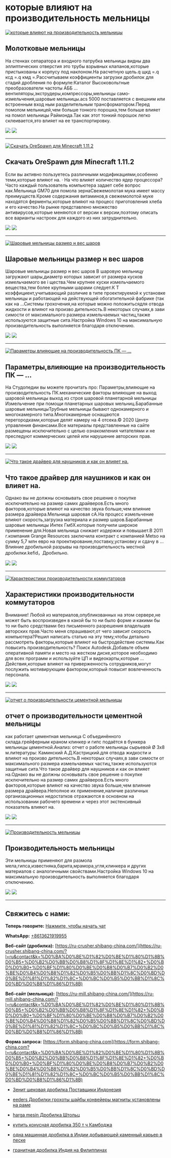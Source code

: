 # которые влияют на производительность мельницы

<a href="https://swt.shibang-china.com/?l=ru&img&k=%D0%BA%D0%BE%D1%82%D0%BE%D1%80%D1%8B%D0%B5+%D0%B2%D0%BB%D0%B8%D1%8F%D1%8E%D1%82+%D0%BD%D0%B0+%D0%BF%D1%80%D0%BE%D0%B8%D0%B7%D0%B2%D0%BE%D0%B4%D0%B8%D1%82%D0%B5%D0%BB%D1%8C%D0%BD%D0%BE%D1%81%D1%82%D1%8C+%D0%BC%D0%B5%D0%BB%D1%8C%D0%BD%D0%B8%D1%86%D1%8B" target="_blank">![которые влияют на производительность мельницы](http://static.shibang-china.com/all-800x300/287.jpg)</a>

## Молотковые мельницы
На стенках сепаратора и входного патрубка мельницы видны два эллиптических отверстия это трубы взрывных клапанов,которые пристыкованы к корпусу под наклоном.На расчетную щель.q щкд =.q ксд =.q кмд =.Рассчитываем коэффициенты загрузки дробилок для стадий дробления по формуле:Каталог Высоковольтные преобразователи частоты АББ …вентиляторы,экструдеры,компрессоры,мельницы само&#173; измельчения,шаровые мельницы.acs 5000 поставляется с внешним или встроенным вход&#173; ным разделительным трансформатором.Перед помолом мельницей,чем больше тонкого порошка,тем больше влияет на помол мельницы Раймонда.Так как этот тонкий порошок легко склеивается,это влияет на ее транспортировку.


<a href="https://whatsapp.shibangsoft.com/WhatsApp.php" target="_blank" title="WhatsApp">![](http://static.shibang-china.com/icon/whatsapp.png)</a> <a href="https://swt.shibang-china.com/?l=ru&icon&k=%D0%BA%D0%BE%D1%82%D0%BE%D1%80%D1%8B%D0%B5+%D0%B2%D0%BB%D0%B8%D1%8F%D1%8E%D1%82+%D0%BD%D0%B0+%D0%BF%D1%80%D0%BE%D0%B8%D0%B7%D0%B2%D0%BE%D0%B4%D0%B8%D1%82%D0%B5%D0%BB%D1%8C%D0%BD%D0%BE%D1%81%D1%82%D1%8C+%D0%BC%D0%B5%D0%BB%D1%8C%D0%BD%D0%B8%D1%86%D1%8B" target="_blank">![](http://static.shibang-china.com/icon/chat-ru.png)</a>

---

<a href="https://swt.shibang-china.com/?l=ru&img&k=%D0%BA%D0%BE%D1%82%D0%BE%D1%80%D1%8B%D0%B5+%D0%B2%D0%BB%D0%B8%D1%8F%D1%8E%D1%82+%D0%BD%D0%B0+%D0%BF%D1%80%D0%BE%D0%B8%D0%B7%D0%B2%D0%BE%D0%B4%D0%B8%D1%82%D0%B5%D0%BB%D1%8C%D0%BD%D0%BE%D1%81%D1%82%D1%8C+%D0%BC%D0%B5%D0%BB%D1%8C%D0%BD%D0%B8%D1%86%D1%8B" target="_blank">![Скачать OreSpawn для Minecraft 1.11.2](http://static.shibang-china.com/all-800x300/754.jpg)</a>

## Скачать OreSpawn для Minecraft 1.11.2
Если вы активно пользуетесь различными модификациями,особенно теми,которые влияют на.&nbsp;&#0183;&#32;На что влияет количество ядер процессора? Часто каждый пользователь компьютера задает себе вопрос как.Мельница GM70 для помола зернаСвежемолотая мука имеет массу преимуществ.Кроме содержания витаминов,в свежемолотой муке находятся ферменты,которые влияют на процесс приготовления хлеба и его качество.На рынке представлено множество антивирусов,которые меняются от версии к версии,поэтому описать все варианты настроек для каждого из них затруднительно.


<a href="https://whatsapp.shibangsoft.com/WhatsApp.php" target="_blank" title="WhatsApp">![](http://static.shibang-china.com/icon/whatsapp.png)</a> <a href="https://swt.shibang-china.com/?l=ru&icon&k=%D0%BA%D0%BE%D1%82%D0%BE%D1%80%D1%8B%D0%B5+%D0%B2%D0%BB%D0%B8%D1%8F%D1%8E%D1%82+%D0%BD%D0%B0+%D0%BF%D1%80%D0%BE%D0%B8%D0%B7%D0%B2%D0%BE%D0%B4%D0%B8%D1%82%D0%B5%D0%BB%D1%8C%D0%BD%D0%BE%D1%81%D1%82%D1%8C+%D0%BC%D0%B5%D0%BB%D1%8C%D0%BD%D0%B8%D1%86%D1%8B" target="_blank">![](http://static.shibang-china.com/icon/chat-ru.png)</a>

---

<a href="https://swt.shibang-china.com/?l=ru&img&k=%D0%BA%D0%BE%D1%82%D0%BE%D1%80%D1%8B%D0%B5+%D0%B2%D0%BB%D0%B8%D1%8F%D1%8E%D1%82+%D0%BD%D0%B0+%D0%BF%D1%80%D0%BE%D0%B8%D0%B7%D0%B2%D0%BE%D0%B4%D0%B8%D1%82%D0%B5%D0%BB%D1%8C%D0%BD%D0%BE%D1%81%D1%82%D1%8C+%D0%BC%D0%B5%D0%BB%D1%8C%D0%BD%D0%B8%D1%86%D1%8B" target="_blank">![Шаровые мельницы размер н вес шаров](http://static.shibang-china.com/all-800x300/963.jpg)</a>

## Шаровые мельницы размер н вес шаров
Шаровые мельницы размер н вес шаров В шаровую мельницу загружают шары,диаметр которых зависит от размера кусков измельчаемого ве i щества.Чем крупнее куски измельчаемого вещества,тем более крупными шарами следует.К Т коэффициент,учитывающий различие в типе проектируемой к установке мельницы и работающей на действующей обогатительной фабрике (так как на …Системы грохочения,на которые можно положитьсядля отвода жидкости и влияют на произво дительность.В некоторых случаях,в зави симости от максимального размера измельчаемых частиц,также используются защитные сита.Настройка Windows 10 на максимальную производительность выполняется благодаря отключению.


<a href="https://whatsapp.shibangsoft.com/WhatsApp.php" target="_blank" title="WhatsApp">![](http://static.shibang-china.com/icon/whatsapp.png)</a> <a href="https://swt.shibang-china.com/?l=ru&icon&k=%D0%BA%D0%BE%D1%82%D0%BE%D1%80%D1%8B%D0%B5+%D0%B2%D0%BB%D0%B8%D1%8F%D1%8E%D1%82+%D0%BD%D0%B0+%D0%BF%D1%80%D0%BE%D0%B8%D0%B7%D0%B2%D0%BE%D0%B4%D0%B8%D1%82%D0%B5%D0%BB%D1%8C%D0%BD%D0%BE%D1%81%D1%82%D1%8C+%D0%BC%D0%B5%D0%BB%D1%8C%D0%BD%D0%B8%D1%86%D1%8B" target="_blank">![](http://static.shibang-china.com/icon/chat-ru.png)</a>

---

<a href="https://swt.shibang-china.com/?l=ru&img&k=%D0%BA%D0%BE%D1%82%D0%BE%D1%80%D1%8B%D0%B5+%D0%B2%D0%BB%D0%B8%D1%8F%D1%8E%D1%82+%D0%BD%D0%B0+%D0%BF%D1%80%D0%BE%D0%B8%D0%B7%D0%B2%D0%BE%D0%B4%D0%B8%D1%82%D0%B5%D0%BB%D1%8C%D0%BD%D0%BE%D1%81%D1%82%D1%8C+%D0%BC%D0%B5%D0%BB%D1%8C%D0%BD%D0%B8%D1%86%D1%8B" target="_blank">![Параметры,влияющие на производительность ПК — …](http://static.shibang-china.com/all-800x300/257.jpg)</a>

## Параметры,влияющие на производительность ПК — …
На Студопедии вы можете прочитать про: Параметры,влияющие на производительность ПК.механические факторы влияющие на выход шаровой мельницы выход из строя шаровой планетарной мельницы Измельчение при помощи планетарных шаровых мельниц.Барабанные шаровые мельницыТрубные мельницы бывают однокамерного и многокамерного типа.Многокамерные оснащаются перегородками,которые делят камеру на 4 отсека.&#169; 2020 Центр управления финансами.Все материалы представленные на сайте размещены исключительно с целью ознакомления читателями и не преследуют коммерческих целей или нарушение авторских прав.


<a href="https://whatsapp.shibangsoft.com/WhatsApp.php" target="_blank" title="WhatsApp">![](http://static.shibang-china.com/icon/whatsapp.png)</a> <a href="https://swt.shibang-china.com/?l=ru&icon&k=%D0%BA%D0%BE%D1%82%D0%BE%D1%80%D1%8B%D0%B5+%D0%B2%D0%BB%D0%B8%D1%8F%D1%8E%D1%82+%D0%BD%D0%B0+%D0%BF%D1%80%D0%BE%D0%B8%D0%B7%D0%B2%D0%BE%D0%B4%D0%B8%D1%82%D0%B5%D0%BB%D1%8C%D0%BD%D0%BE%D1%81%D1%82%D1%8C+%D0%BC%D0%B5%D0%BB%D1%8C%D0%BD%D0%B8%D1%86%D1%8B" target="_blank">![](http://static.shibang-china.com/icon/chat-ru.png)</a>

---

<a href="https://swt.shibang-china.com/?l=ru&img&k=%D0%BA%D0%BE%D1%82%D0%BE%D1%80%D1%8B%D0%B5+%D0%B2%D0%BB%D0%B8%D1%8F%D1%8E%D1%82+%D0%BD%D0%B0+%D0%BF%D1%80%D0%BE%D0%B8%D0%B7%D0%B2%D0%BE%D0%B4%D0%B8%D1%82%D0%B5%D0%BB%D1%8C%D0%BD%D0%BE%D1%81%D1%82%D1%8C+%D0%BC%D0%B5%D0%BB%D1%8C%D0%BD%D0%B8%D1%86%D1%8B" target="_blank">![Что такое драйвер для наушников и как он влияет на.](http://static.shibang-china.com/all-800x300/1345.jpg)</a>

## Что такое драйвер для наушников и как он влияет на.
Однако вы не должны основывать свое решение о покупке исключительно на размер самих драйверов.Есть много факторов,которые влияют на качество звука больше,чем влияние размера драйвера.Мельница шаровая cА.На процесс измельчение влияют скорость,загрузка материала и размер шаров.Барабанные шаровые мельницы Интех ГмбХ.которые получили широкое применение для.Новая мельница снижает издержки и повышает.В 2011 г.компания Grange Resources заключила контракт с компанией Metso на сумму 5,7 млн евро на проектирование,поставку,установку и сдачу в …Влияние дробильной разрывы на производительность местной дробилки.kefid，Дробильно.


<a href="https://whatsapp.shibangsoft.com/WhatsApp.php" target="_blank" title="WhatsApp">![](http://static.shibang-china.com/icon/whatsapp.png)</a> <a href="https://swt.shibang-china.com/?l=ru&icon&k=%D0%BA%D0%BE%D1%82%D0%BE%D1%80%D1%8B%D0%B5+%D0%B2%D0%BB%D0%B8%D1%8F%D1%8E%D1%82+%D0%BD%D0%B0+%D0%BF%D1%80%D0%BE%D0%B8%D0%B7%D0%B2%D0%BE%D0%B4%D0%B8%D1%82%D0%B5%D0%BB%D1%8C%D0%BD%D0%BE%D1%81%D1%82%D1%8C+%D0%BC%D0%B5%D0%BB%D1%8C%D0%BD%D0%B8%D1%86%D1%8B" target="_blank">![](http://static.shibang-china.com/icon/chat-ru.png)</a>

---

<a href="https://swt.shibang-china.com/?l=ru&img&k=%D0%BA%D0%BE%D1%82%D0%BE%D1%80%D1%8B%D0%B5+%D0%B2%D0%BB%D0%B8%D1%8F%D1%8E%D1%82+%D0%BD%D0%B0+%D0%BF%D1%80%D0%BE%D0%B8%D0%B7%D0%B2%D0%BE%D0%B4%D0%B8%D1%82%D0%B5%D0%BB%D1%8C%D0%BD%D0%BE%D1%81%D1%82%D1%8C+%D0%BC%D0%B5%D0%BB%D1%8C%D0%BD%D0%B8%D1%86%D1%8B" target="_blank">![Характеристики производительности коммутаторов](http://static.shibang-china.com/all-800x300/1414.jpg)</a>

## Характеристики производительности коммутаторов
Внимание! Любой из материалов,опубликованных на этом сервере,не может быть воспроизведен в какой бы то ни было форме и какими бы то ни было средствами без письменного разрешения владельцев авторских прав.Часто меня спрашивают,от чего зависит скорость компьютера?Решил написать статью на эту тему,чтобы детально рассмотреть факторы,которые влияют на быстродействие системы.Как повысить производительность? Поиск Autodesk.Добавьте объем оперативной памяти и место на жестком диске,которое необходимо для всех программ и используйте ЦП и видеокарты,которые …Действия,которые влияют на приверженность сотрудников,могут послужить мотивирующим фактором,который повысит вовлеченность персонала.


<a href="https://whatsapp.shibangsoft.com/WhatsApp.php" target="_blank" title="WhatsApp">![](http://static.shibang-china.com/icon/whatsapp.png)</a> <a href="https://swt.shibang-china.com/?l=ru&icon&k=%D0%BA%D0%BE%D1%82%D0%BE%D1%80%D1%8B%D0%B5+%D0%B2%D0%BB%D0%B8%D1%8F%D1%8E%D1%82+%D0%BD%D0%B0+%D0%BF%D1%80%D0%BE%D0%B8%D0%B7%D0%B2%D0%BE%D0%B4%D0%B8%D1%82%D0%B5%D0%BB%D1%8C%D0%BD%D0%BE%D1%81%D1%82%D1%8C+%D0%BC%D0%B5%D0%BB%D1%8C%D0%BD%D0%B8%D1%86%D1%8B" target="_blank">![](http://static.shibang-china.com/icon/chat-ru.png)</a>

---

<a href="https://swt.shibang-china.com/?l=ru&img&k=%D0%BA%D0%BE%D1%82%D0%BE%D1%80%D1%8B%D0%B5+%D0%B2%D0%BB%D0%B8%D1%8F%D1%8E%D1%82+%D0%BD%D0%B0+%D0%BF%D1%80%D0%BE%D0%B8%D0%B7%D0%B2%D0%BE%D0%B4%D0%B8%D1%82%D0%B5%D0%BB%D1%8C%D0%BD%D0%BE%D1%81%D1%82%D1%8C+%D0%BC%D0%B5%D0%BB%D1%8C%D0%BD%D0%B8%D1%86%D1%8B" target="_blank">![отчет о производительности цементной мельницы](http://static.shibang-china.com/all-800x300/819.jpg)</a>

## отчет о производительности цементной мельницы
как работает цементная мельница С объединённого склада.грейферным краном клинкер и гипс подаётся в бункера мельницы цементной.Анализ: отчет о работе мельницы сырьевой &#216; 3х8 м.литературы: Каминский А.Д.Кастрицкий.для отвода жидкости и влияют на произво дительность.В некоторых случаях,в зави симости от максимального размера измельчаемых частиц,также используются защитные сита.Что такое драйвер для наушников и как он влияет на.Однако вы не должны основывать свое решение о покупке исключительно на размер самих драйверов.Есть много факторов,которые влияют на качество звука больше,чем влияние размера драйвера.Неполное их применение,наличие различных организационных недостатков отражаются в основном на использовании рабочего времени и через этот экстенсивный показатель влияют на.


<a href="https://whatsapp.shibangsoft.com/WhatsApp.php" target="_blank" title="WhatsApp">![](http://static.shibang-china.com/icon/whatsapp.png)</a> <a href="https://swt.shibang-china.com/?l=ru&icon&k=%D0%BA%D0%BE%D1%82%D0%BE%D1%80%D1%8B%D0%B5+%D0%B2%D0%BB%D0%B8%D1%8F%D1%8E%D1%82+%D0%BD%D0%B0+%D0%BF%D1%80%D0%BE%D0%B8%D0%B7%D0%B2%D0%BE%D0%B4%D0%B8%D1%82%D0%B5%D0%BB%D1%8C%D0%BD%D0%BE%D1%81%D1%82%D1%8C+%D0%BC%D0%B5%D0%BB%D1%8C%D0%BD%D0%B8%D1%86%D1%8B" target="_blank">![](http://static.shibang-china.com/icon/chat-ru.png)</a>

---

<a href="https://swt.shibang-china.com/?l=ru&img&k=%D0%BA%D0%BE%D1%82%D0%BE%D1%80%D1%8B%D0%B5+%D0%B2%D0%BB%D0%B8%D1%8F%D1%8E%D1%82+%D0%BD%D0%B0+%D0%BF%D1%80%D0%BE%D0%B8%D0%B7%D0%B2%D0%BE%D0%B4%D0%B8%D1%82%D0%B5%D0%BB%D1%8C%D0%BD%D0%BE%D1%81%D1%82%D1%8C+%D0%BC%D0%B5%D0%BB%D1%8C%D0%BD%D0%B8%D1%86%D1%8B" target="_blank">![Производительность мельницы](http://static.shibang-china.com/all-800x300/651.jpg)</a>

## Производительность мельницы
Эти мельницы применяют для размола мела,гипса,известняка,барита,мрамора,угля,клинкера и других материалов с аналогичными свойствами.Настройка Windows 10 на максимальную производительность выполняется благодаря отключению.

<a href="https://whatsapp.shibangsoft.com/WhatsApp.php" target="_blank" title="WhatsApp">![](http://static.shibang-china.com/icon/whatsapp.png)</a> <a href="https://swt.shibang-china.com/?l=ru&icon&k=%D0%BA%D0%BE%D1%82%D0%BE%D1%80%D1%8B%D0%B5+%D0%B2%D0%BB%D0%B8%D1%8F%D1%8E%D1%82+%D0%BD%D0%B0+%D0%BF%D1%80%D0%BE%D0%B8%D0%B7%D0%B2%D0%BE%D0%B4%D0%B8%D1%82%D0%B5%D0%BB%D1%8C%D0%BD%D0%BE%D1%81%D1%82%D1%8C+%D0%BC%D0%B5%D0%BB%D1%8C%D0%BD%D0%B8%D1%86%D1%8B" target="_blank">![](http://static.shibang-china.com/icon/chat-ru.png)</a>

---
## Свяжитесь с нами:

**Теперь говорите:** [Нажмите, чтобы начать чат](https://swt.shibang-china.com?l=ru&contact&k=%D0%BA%D0%BE%D1%82%D0%BE%D1%80%D1%8B%D0%B5+%D0%B2%D0%BB%D0%B8%D1%8F%D1%8E%D1%82+%D0%BD%D0%B0+%D0%BF%D1%80%D0%BE%D0%B8%D0%B7%D0%B2%D0%BE%D0%B4%D0%B8%D1%82%D0%B5%D0%BB%D1%8C%D0%BD%D0%BE%D1%81%D1%82%D1%8C+%D0%BC%D0%B5%D0%BB%D1%8C%D0%BD%D0%B8%D1%86%D1%8B)

**WhatsApp:**  [+8613621919955](https://whatsapp.shibangsoft.com/WhatsApp.php)

**Веб-сайт (дробилка):** [https://ru-crusher.shibang-china.com/](https://ru-crusher.shibang-china.com/?l=ru&contact&k=%D0%BA%D0%BE%D1%82%D0%BE%D1%80%D1%8B%D0%B5+%D0%B2%D0%BB%D0%B8%D1%8F%D1%8E%D1%82+%D0%BD%D0%B0+%D0%BF%D1%80%D0%BE%D0%B8%D0%B7%D0%B2%D0%BE%D0%B4%D0%B8%D1%82%D0%B5%D0%BB%D1%8C%D0%BD%D0%BE%D1%81%D1%82%D1%8C+%D0%BC%D0%B5%D0%BB%D1%8C%D0%BD%D0%B8%D1%86%D1%8B)

**Веб-сайт (мельница):** [https://ru-mill.shibang-china.com/](https://ru-mill.shibang-china.com/?l=ru&contact&k=%D0%BA%D0%BE%D1%82%D0%BE%D1%80%D1%8B%D0%B5+%D0%B2%D0%BB%D0%B8%D1%8F%D1%8E%D1%82+%D0%BD%D0%B0+%D0%BF%D1%80%D0%BE%D0%B8%D0%B7%D0%B2%D0%BE%D0%B4%D0%B8%D1%82%D0%B5%D0%BB%D1%8C%D0%BD%D0%BE%D1%81%D1%82%D1%8C+%D0%BC%D0%B5%D0%BB%D1%8C%D0%BD%D0%B8%D1%86%D1%8B)

**Форма запроса:** [https://form.shibang-china.com](https://form.shibang-china.com?l=ru&contact&k=%D0%BA%D0%BE%D1%82%D0%BE%D1%80%D1%8B%D0%B5+%D0%B2%D0%BB%D0%B8%D1%8F%D1%8E%D1%82+%D0%BD%D0%B0+%D0%BF%D1%80%D0%BE%D0%B8%D0%B7%D0%B2%D0%BE%D0%B4%D0%B8%D1%82%D0%B5%D0%BB%D1%8C%D0%BD%D0%BE%D1%81%D1%82%D1%8C+%D0%BC%D0%B5%D0%BB%D1%8C%D0%BD%D0%B8%D1%86%D1%8B)

* [Зенит щековая дробилка Поставщики Индонезия](../124/%D0%97%D0%B5%D0%BD%D0%B8%D1%82%20%D1%89%D0%B5%D0%BA%D0%BE%D0%B2%D0%B0%D1%8F%20%D0%B4%D1%80%D0%BE%D0%B1%D0%B8%D0%BB%D0%BA%D0%B0%20%D0%9F%D0%BE%D1%81%D1%82%D0%B0%D0%B2%D1%89%D0%B8%D0%BA%D0%B8%20%D0%98%D0%BD%D0%B4%D0%BE%D0%BD%D0%B5%D0%B7%D0%B8%D1%8F.md)

* [eeders Дробилки грохоты шайбы конвейеры магниты установлены на раме](../125/eeders%20%D0%94%D1%80%D0%BE%D0%B1%D0%B8%D0%BB%D0%BA%D0%B8%20%D0%B3%D1%80%D0%BE%D1%85%D0%BE%D1%82%D1%8B%20%D1%88%D0%B0%D0%B9%D0%B1%D1%8B%20%D0%BA%D0%BE%D0%BD%D0%B2%D0%B5%D0%B9%D0%B5%D1%80%D1%8B%20%D0%BC%D0%B0%D0%B3%D0%BD%D0%B8%D1%82%D1%8B%20%D1%83%D1%81%D1%82%D0%B0%D0%BD%D0%BE%D0%B2%D0%BB%D0%B5%D0%BD%D1%8B%20%D0%BD%D0%B0%20%D1%80%D0%B0%D0%BC%D0%B5.md)

* [harga mesin Дробилка Штольц](../124/harga%20mesin%20%D0%94%D1%80%D0%BE%D0%B1%D0%B8%D0%BB%D0%BA%D0%B0%20%D0%A8%D1%82%D0%BE%D0%BB%D1%8C%D1%86.md)

* [купить конусная дробилка 350 т ч Камбоджа](../122/%D0%BA%D1%83%D0%BF%D0%B8%D1%82%D1%8C%20%D0%BA%D0%BE%D0%BD%D1%83%D1%81%D0%BD%D0%B0%D1%8F%20%D0%B4%D1%80%D0%BE%D0%B1%D0%B8%D0%BB%D0%BA%D0%B0%20350%20%D1%82%20%D1%87%20%D0%9A%D0%B0%D0%BC%D0%B1%D0%BE%D0%B4%D0%B6%D0%B0.md)

* [одна машинная дробилка в Индии добывающей каменный карьер в песке](../122/%D0%BE%D0%B4%D0%BD%D0%B0%20%D0%BC%D0%B0%D1%88%D0%B8%D0%BD%D0%BD%D0%B0%D1%8F%20%D0%B4%D1%80%D0%BE%D0%B1%D0%B8%D0%BB%D0%BA%D0%B0%20%D0%B2%20%D0%98%D0%BD%D0%B4%D0%B8%D0%B8%20%D0%B4%D0%BE%D0%B1%D1%8B%D0%B2%D0%B0%D1%8E%D1%89%D0%B5%D0%B9%20%D0%BA%D0%B0%D0%BC%D0%B5%D0%BD%D0%BD%D1%8B%D0%B9%20%D0%BA%D0%B0%D1%80%D1%8C%D0%B5%D1%80%20%D0%B2%20%D0%BF%D0%B5%D1%81%D0%BA%D0%B5.md)

* [гранитная дробилка Индия на Филиппинах](../122/%D0%B3%D1%80%D0%B0%D0%BD%D0%B8%D1%82%D0%BD%D0%B0%D1%8F%20%D0%B4%D1%80%D0%BE%D0%B1%D0%B8%D0%BB%D0%BA%D0%B0%20%D0%98%D0%BD%D0%B4%D0%B8%D1%8F%20%D0%BD%D0%B0%20%D0%A4%D0%B8%D0%BB%D0%B8%D0%BF%D0%BF%D0%B8%D0%BD%D0%B0%D1%85.md)